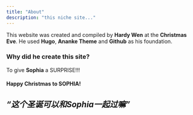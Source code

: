 ```yaml
---
title: "About"
description: "this niche site..."
---
```


This website was created and compiled by **Hardy Wen** at the **Christmas Eve**.
He used **Hugo**, **Ananke Theme** and **Github** as his foundation.

### Why did he create this site?

To give **Sophia** a SURPRISE!!!

#### Happy Christmas to SOPHIA! 

## *“这个圣诞可以和Sophia一起过嘛”*
